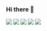 ### Hi there 👋


<img src="http://github-profile-summary-cards.vercel.app/api/cards/profile-details?username=rkepdls&theme=merko" />
<img src="http://github-profile-summary-cards.vercel.app/api/cards/repos-per-language?username=rkepdls&theme=merko" /> <img src="http://github-profile-summary-cards.vercel.app/api/cards/most-commit-language?username=rkepdls&theme=merko" />
<img src="http://github-profile-summary-cards.vercel.app/api/cards/stats?username=rkepdls&theme=merko" />
<img src="http://github-profile-summary-cards.vercel.app/api/cards/productive-time?username=rkepdls&theme=merko&utcOffset=8" />
<!--
**rkepdls/rkepdls** is a ✨ _special_ ✨ repository because its `README.md` (this file) appears on your GitHub profile.

Here are some ideas to get you started:

- 🔭 I’m currently working on ...
- 🌱 I’m currently learning ...
- 👯 I’m looking to collaborate on ...
- 🤔 I’m looking for help with ...
- 💬 Ask me about ...
- 📫 How to reach me: ...
- 😄 Pronouns: ...
- ⚡ Fun fact: ...
-->

